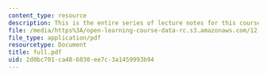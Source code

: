 ```yaml
---
content_type: resource
description: This is the entire series of lecture notes for this course.
file: /media/https%3A/open-learning-course-data-rc.s3.amazonaws.com/12-333-atmospheric-and-ocean-circulations-spring-2004/2d0bc701ca486030ee7c3a1459993b94_full.pdf
file_type: application/pdf
resourcetype: Document
title: full.pdf
uid: 2d0bc701-ca48-6030-ee7c-3a1459993b94
---
```

